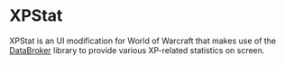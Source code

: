 # XPStat

XPStat is an UI modification for World of Warcraft that makes use of the [DataBroker](https://github.com/tekkub/libdatabroker-1-1) library
to provide various XP-related statistics on screen.